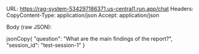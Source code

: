 URL: https://rag-system-534297186371.us-central1.run.app/chat
Headers:
CopyContent-Type: application/json
Accept: application/json

Body (raw JSON):

jsonCopy{
    "question": "What are the main findings of the report?",
    "session_id": "test-session-1"
}